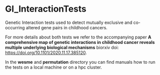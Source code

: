 # GI_InteractionTests
Genetic Interaction tests used to detect mutually exclusive and co-occurring altered gene pairs in childhood cancers.

For more details about both tests we refer to the accompanying paper **A comprehensive map of genetic interactions in childhood cancer reveals multiple underlying biological mechanisms** biorxiv doi: https://doi.org/10.1101/2020.11.17.385120.

In the **wesme** and **permutation** directory you can find manuals how to run the tests on a local machine or on a hpc cluster.



